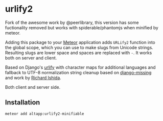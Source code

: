 urlify2
=======

Fork of the awesome work by @peerlibrary, this version has some fuctionality removed but works with spiderable/phantomjs when minified by meteor.

Adding this package to your [Meteor](http://www.meteor.com/) application adds `URLify2` function into the global scope,
which you can use to make slugs from Unicode strings. Resulting slugs are lower space and spaces are replaced with `-`.
It works both on server and client.

Based on Django's [urlify](https://github.com/django/django/blob/master/django/contrib/admin/static/admin/js/urlify.js)
with character maps for additional languages and fallback to UTF-8 normalization string cleanup based on
[django-missing](https://github.com/mitar/django-missing) and work by [Richard Ishida](http://rishida.net/).

Both client and server side.

Installation
------------

``` sh
meteor add altapp:urlify2-minifiable
```
